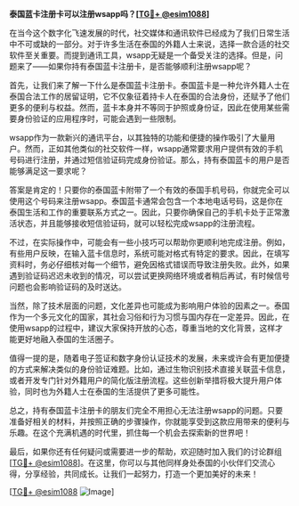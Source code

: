 **泰国蓝卡注册卡可以注册wsapp吗？[[TG💪+ @esim1088](https://t.me/s/esim1088)]**

在当今这个数字化飞速发展的时代，社交媒体和通讯软件已经成为了我们日常生活中不可或缺的一部分。对于许多生活在泰国的外籍人士来说，选择一款合适的社交软件至关重要。而提到通讯工具，wsapp无疑是一个备受关注的选择。但是，问题来了——如果你持有泰国蓝卡注册卡，是否能够顺利注册wsapp呢？

首先，让我们来了解一下什么是泰国蓝卡注册卡。泰国蓝卡是一种允许外籍人士在泰国合法工作的居留证明，它不仅象征着持卡人在泰国的合法身份，还赋予了他们更多的便利与权益。然而，蓝卡本身并不等同于护照或身份证，因此在使用某些需要身份验证的应用程序时，可能会遇到一些限制。

wsapp作为一款新兴的通讯平台，以其独特的功能和便捷的操作吸引了大量用户。然而，正如其他类似的社交软件一样，wsapp通常要求用户提供有效的手机号码进行注册，并通过短信验证码完成身份验证。那么，持有泰国蓝卡的用户是否能够满足这一要求呢？

答案是肯定的！只要你的泰国蓝卡附带了一个有效的泰国手机号码，你就完全可以使用这个号码来注册wsapp。泰国蓝卡通常会包含一个本地电话号码，这是你在泰国生活和工作的重要联系方式之一。因此，只要你确保自己的手机卡处于正常激活状态，并且能够接收短信验证码，就可以轻松完成wsapp的注册流程。

不过，在实际操作中，可能会有一些小技巧可以帮助你更顺利地完成注册。例如，有些用户反映，在输入蓝卡信息时，系统可能对格式有特定的要求。因此，在填写资料时，务必仔细核对每一个细节，避免因格式错误而导致注册失败。此外，如果遇到验证码迟迟未收到的情况，可以尝试更换网络环境或者稍后再试，有时候信号问题也会影响验证码的及时送达。

当然，除了技术层面的问题，文化差异也可能成为影响用户体验的因素之一。泰国作为一个多元文化的国家，其社会习俗和行为习惯与国内存在一定差异。因此，在使用wsapp的过程中，建议大家保持开放的心态，尊重当地的文化背景，这样才能更好地融入泰国的生活圈子。

值得一提的是，随着电子签证和数字身份认证技术的发展，未来或许会有更加便捷的方式来解决类似的身份验证难题。比如，通过生物识别技术直接关联蓝卡信息，或者开发专门针对外籍用户的简化版注册流程。这些创新举措将极大提升用户体验，同时也为外籍人士在泰国的生活提供了更多可能性。

总之，持有泰国蓝卡注册卡的朋友们完全不用担心无法注册wsapp的问题。只要准备好相关的材料，并按照正确的步骤操作，你就能享受到这款应用带来的便利与乐趣。在这个充满机遇的时代里，抓住每一个机会去探索新的世界吧！

最后，如果你还有任何疑问或需要进一步的帮助，欢迎随时加入我们的讨论群组[[TG💪+ @esim1088](https://t.me/s/esim1088)]。在这里，你可以与其他同样身处泰国的小伙伴们交流心得，分享经验，共同成长。让我们一起努力，打造一个更加美好的未来！

[[TG💪+ @esim1088](https://t.me/s/esim1088) ![Image](https://i.postimg.cc/4NQfJmqS/Snipaste-2025-05-13-00-14-12.png)]